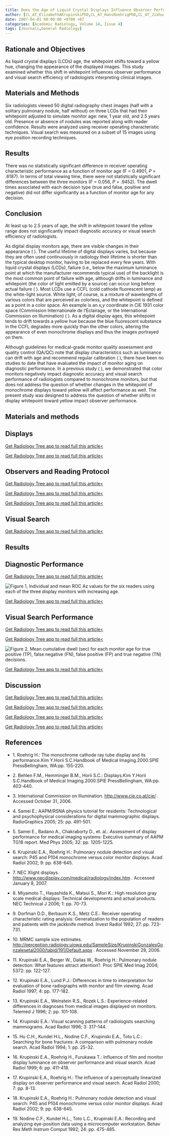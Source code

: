 ```yaml
---
title: Does the Age of Liquid Crystal Displays Influence Observer Performance?
author: [CL_AT_ElizabethAKrupinskiPhD,CL_AT_HansRoehrigPhD,CL_AT_JiahuaFanPhD]
date: 2007-04-01 00:00:00 +0700 +07
categories: [Academic Radiology, Volume 14, Issue 4]
tags: [Journals,General Radiology]
---
```

## Rationale and Objectives

As liquid crystal displays (LCDs) age, the whitepoint shifts toward a yellow hue, changing the appearance of the displayed images. This study examined whether this shift in whitepoint influences observer performance and visual search efficiency of radiologists interpreting clinical images.

## Materials and Methods

Six radiologists viewed 50 digital radiography chest images (half with a solitary pulmonary nodule, half without) on three LCDs that had their whitepoint adjusted to simulate monitor age: new, 1 year old, and 2.5 years old. Presence or absence of nodules was reported along with reader confidence. Results were analyzed using receiver operating characteristic techniques. Visual search was measured on a subset of 15 images using eye position recording techniques.

## Results

There was no statistically significant difference in receiver operating characteristic performance as a function of monitor age (F = 0.4901, _P_ = .6187). In terms of total viewing time, there were not statistically significant differences between the three monitors (F = 0.056, _P_ = .9452). The dwell times associated with each decision type (true and false, positive and negative) did not differ significantly as a function of monitor age for any decision.

## Conclusion

At least up to 2.5 years of age, the shift in whitepoint toward the yellow range does not significantly impact diagnostic accuracy or visual search efficiency of radiologists.

As digital display monitors age, there are visible changes in their appearance ( ). The useful lifetime of digital displays varies, but because they are often used continuously in radiology their lifetime is shorter than the typical desktop monitor, having to be replaced every few years. With liquid crystal displays (LCDs), failure (i.e., below the maximum luminance point at which the manufacturer recommends typical use) of the backlight is the most common point of failure with age, although drifts in luminance and whitepoint (the color of light emitted by a source) can occur long before actual failure ( ). Most LCDs use a CCFL (cold cathode fluorescent lamp) as the white-light source. White light, of course, is a mixture of wavelengths of various colors that are perceived as colorless, and the whitepoint is defined as a point in a color space. An example is an _x,y_ coordinate in CIE 1931 color space (Commission Internationale de l’Eclairage, or the International Commission on Illumination) ( ). As a digital display ages, this whitepoint tends to drift towards a yellow hue because the blue fluorescent substance in the CCFL degrades more quickly than the other colors, altering the appearance of even monochrome displays and thus the images portrayed on them.

Although guidelines for medical-grade monitor quality assessment and quality control (QA/QC) note that display characteristics such as luminance can drift with age and recommend regular calibration ( ), there have been no studies to date that have evaluated the impact of monitor aging on diagnostic performance. In a previous study ( ), we demonstrated that color monitors negatively impact diagnostic accuracy and visual search performance of radiologists compared to monochrome monitors, but that does not address the question of whether changes in the whitepoint of monochrome displays toward yellow will affect performance as well. The present study was designed to address the question of whether shifts in display whitepoint toward yellow impact observer performance.

## Materials and methods

## Displays

[Get Radiology Tree app to read full this article<](https://clinicalpub.com/app)

[Get Radiology Tree app to read full this article<](https://clinicalpub.com/app)

## Observers and Reading Protocol

[Get Radiology Tree app to read full this article<](https://clinicalpub.com/app)

[Get Radiology Tree app to read full this article<](https://clinicalpub.com/app)

[Get Radiology Tree app to read full this article<](https://clinicalpub.com/app)

## Visual Search

[Get Radiology Tree app to read full this article<](https://clinicalpub.com/app)

## Results

## Diagnostic Performance

[Get Radiology Tree app to read full this article<](https://clinicalpub.com/app)

![Figure 1, Individual and mean ROC Az values for the six readers using each of the three display monitors with increasing age.](https://storage.googleapis.com/dl.dentistrykey.com/clinical/DoestheAgeofLiquidCrystalDisplaysInfluenceObserverPerformance/0_1s20S1076633207000189.jpg)

[Get Radiology Tree app to read full this article<](https://clinicalpub.com/app)

## Visual Search Performance

[Get Radiology Tree app to read full this article<](https://clinicalpub.com/app)

[Get Radiology Tree app to read full this article<](https://clinicalpub.com/app)

![Figure 2, Mean cumulative dwell (sec) for each monitor age for true positive (TP), false negative (FN), false positive (FP) and true negative (TN) decisions.](https://storage.googleapis.com/dl.dentistrykey.com/clinical/DoestheAgeofLiquidCrystalDisplaysInfluenceObserverPerformance/1_1s20S1076633207000189.jpg)

[Get Radiology Tree app to read full this article<](https://clinicalpub.com/app)

## Discussion

[Get Radiology Tree app to read full this article<](https://clinicalpub.com/app)

[Get Radiology Tree app to read full this article<](https://clinicalpub.com/app)

[Get Radiology Tree app to read full this article<](https://clinicalpub.com/app)

[Get Radiology Tree app to read full this article<](https://clinicalpub.com/app)

## References

- 1\. Roehrig H.: The monochrome cathode ray tube display and its performance.Kim Y.Horii S.C.Handbook of Medical Imaging.2000.SPIE PressBellingham, WA:pp. 155-220.


- 2\. Behlen F.M., Hemminger B.M., Horii S.C.: Displays.Kim Y.Horii S.C.Handbook of Medical Imaging.2000.SPIE PressBellingham, WA:pp. 403-440.


- 3\.  International Commission on Illumination.  http://www.cie.co.at/cie/  . Accessed October 31, 2006.


- 4\. Samei E.: AAPM/RSNA physics tutorial for residents: Technological and psychophysical considerations for digital mammographic displays. RadioGraphics 2005; 25: pp. 491-501.


- 5\. Samei E., Badano A., Chakraborty D., et. al.: Assessment of display performance for medical imaging systems: Executive summary of AAPM TG18 report. Med Phys 2005; 32: pp. 1205-1225.


- 6\. Krupinski E.A., Roehrig H.: Pulmonary nodule detection and visual search: P45 and P104 monochrome versus color monitor displays. Acad Radiol 2002; 9: pp. 638-645.


- 7\.  NEC Xlight displays.  http://www.necdisplay.com/medical/radiology/index.htm  . Accessed January 8, 2007.


- 8\. Miyamoto T., Hayashida K., Matsui S., Mori K.: High resolution gray scale medical displays: Technical developments and actual products. NEC Technical J 2006; 1: pp. 70-73.


- 9\. Dorfman D.D., Berbaum K.S., Metz C.E.: Receiver operating characteristic rating analysis: Generalization to the population of readers and patients with the jackknife method. Invest Radiol 1992; 27: pp. 723-731.


- 10\.  MRMC sample size estimates.  http://perception.radiology.uiowa.edu/SampleSize/KrupinskiGonzalesGonzalesetal2000/tabid/191/Default.aspx  . Accessed November 29, 2006.


- 11\. Krupinski E.A., Berger W., Dallas W., Roehrig H.: Pulmonary nodule detection: What features attract attention?. Proc SPIE Med Imag 2004; 5372: pp. 122-127.


- 12\. Krupinski E.A., Lund P.J.: Differences in time to interpretation for evaluation of bone radiographs with monitor and film viewing. Acad Radiol 1997; 4: pp. 177-182.


- 13\. Krupinski E.A., Weinstein R.S., Rozek L.S.: Experience-related differences in diagnoses from medical images displayed on monitors. Telemed J 1996; 2: pp. 101-108.


- 14\. Krupinski E.A.: Visual scanning patterns of radiologists searching mammograms. Acad Radiol 1996; 3: 317–144.


- 15\. Hu C.H., Kundel H.L., Nodine C.F., Krupinski E.A., Toto L.C.: Searching for bone fractures: A comparison with pulmonary nodule search. Acad Radiol 1994; 1: pp. 25-32.


- 16\. Krupinski E.A., Roehrig H., Furukawa T.: Influence of film and monitor display luminance on observer performance and visual search. Acad Radiol 1999; 6: pp. 411-418.


- 17\. Krupinski E.A., Roehrig H.: The influence of a perceptually linearized display on observer performance and visual search. Acad Radiol 2000; 7: pp. 8-13.


- 18\. Krupinski E.A., Roehrig H.: Pulmonary nodule detection and visual search: P45 and P104 monochrome versus color monitor displays. Acad Radiol 2002; 9: pp. 638-645.


- 19\. Nodine C.F., Kundel H.L., Toto L.C., Krupinski E.A.: Recording and analyzing eye-position data using a microcomputer workstation. Behav Res Meth Instrum Comput 1992; 24: pp. 475-485.